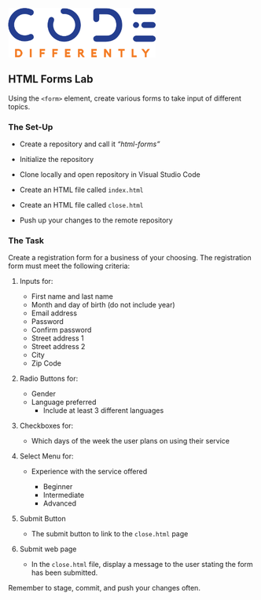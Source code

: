 <img  src="../code-diff-logo.png" alt="Code Differently Logo" style="height:100px; width:300px; text-align:center;">


## HTML Forms Lab

Using the `<form>` element, create various forms to take input of different topics.


### The Set-Up

- Create a repository and call it  <em>“html-forms”</em> 

- Initialize the repository

- Clone locally and open repository in Visual Studio Code

- Create an HTML file called `index.html`

- Create an HTML file called `close.html`

- Push up your changes to the remote repository


### The Task

Create a registration form for a business of your choosing. The registration form must meet the following criteria:

1. Inputs for:

    - First name and last name
    - Month and day of birth (do not include year)
    - Email address
    - Password
    - Confirm password
    - Street address 1
    - Street address 2
    - City
    - Zip Code

2. Radio Buttons for:

    - Gender
    - Language preferred
        - Include at least 3 different languages

3. Checkboxes for:

    - Which days of the week the user plans on using their service
    
4. Select Menu for:

    - Experience with the service offered

        - Beginner
        - Intermediate
        - Advanced

5. Submit Button

    - The submit button to link to the `close.html` page

6. Submit web page

    - In the `close.html` file, display a message to the user stating the form has been submitted. 


Remember to stage, commit, and push your changes often. 